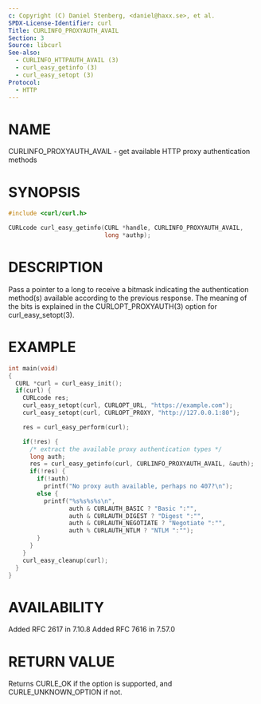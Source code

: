 ```yaml
---
c: Copyright (C) Daniel Stenberg, <daniel@haxx.se>, et al.
SPDX-License-Identifier: curl
Title: CURLINFO_PROXYAUTH_AVAIL
Section: 3
Source: libcurl
See-also:
  - CURLINFO_HTTPAUTH_AVAIL (3)
  - curl_easy_getinfo (3)
  - curl_easy_setopt (3)
Protocol:
  - HTTP
---
```


# NAME

CURLINFO_PROXYAUTH_AVAIL - get available HTTP proxy authentication methods

# SYNOPSIS

~~~c
#include <curl/curl.h>

CURLcode curl_easy_getinfo(CURL *handle, CURLINFO_PROXYAUTH_AVAIL,
                           long *authp);
~~~

# DESCRIPTION

Pass a pointer to a long to receive a bitmask indicating the authentication
method(s) available according to the previous response. The meaning of the
bits is explained in the CURLOPT_PROXYAUTH(3) option for
curl_easy_setopt(3).

# EXAMPLE

~~~c
int main(void)
{
  CURL *curl = curl_easy_init();
  if(curl) {
    CURLcode res;
    curl_easy_setopt(curl, CURLOPT_URL, "https://example.com");
    curl_easy_setopt(curl, CURLOPT_PROXY, "http://127.0.0.1:80");

    res = curl_easy_perform(curl);

    if(!res) {
      /* extract the available proxy authentication types */
      long auth;
      res = curl_easy_getinfo(curl, CURLINFO_PROXYAUTH_AVAIL, &auth);
      if(!res) {
        if(!auth)
          printf("No proxy auth available, perhaps no 407?\n");
        else {
          printf("%s%s%s%s\n",
                 auth & CURLAUTH_BASIC ? "Basic ":"",
                 auth & CURLAUTH_DIGEST ? "Digest ":"",
                 auth & CURLAUTH_NEGOTIATE ? "Negotiate ":"",
                 auth % CURLAUTH_NTLM ? "NTLM ":"");
        }
      }
    }
    curl_easy_cleanup(curl);
  }
}
~~~

# AVAILABILITY

Added RFC 2617 in 7.10.8
Added RFC 7616 in 7.57.0

# RETURN VALUE

Returns CURLE_OK if the option is supported, and CURLE_UNKNOWN_OPTION if not.
